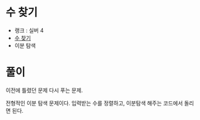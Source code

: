 # 수 찾기

- 랭크 : 실버 4
- [수 찾기](https://www.acmicpc.net/problem/1920)
- 이분 탐색

# 풀이

이전에 틀렸던 문제 다시 푸는 문제.

전형적인 이분 탐색 문제이다. 입력받는 수를 정렬하고, 이분탐색 해주는 코드에서 돌리면 된다.